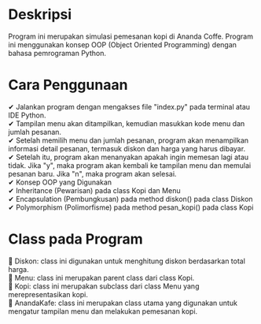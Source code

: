 # Deskripsi
Program ini merupakan simulasi pemesanan kopi di Ananda Coffe. Program ini menggunakan konsep OOP (Object Oriented Programming) dengan bahasa pemrograman Python.

# Cara Penggunaan
✔ Jalankan program dengan mengakses file "index.py" pada terminal atau IDE Python. <br>
✔ Tampilan menu akan ditampilkan, kemudian masukkan kode menu dan jumlah pesanan.<br>
✔ Setelah memilih menu dan jumlah pesanan, program akan menampilkan informasi detail pesanan, termasuk diskon dan harga yang harus dibayar.<br>
✔ Setelah itu, program akan menanyakan apakah ingin memesan lagi atau tidak. Jika "y", maka program akan kembali ke tampilan menu dan memulai pesanan baru. Jika "n", maka program akan selesai. <br>
✔ Konsep OOP yang Digunakan <br>
✔ Inheritance (Pewarisan) pada class Kopi dan Menu <br>
✔ Encapsulation (Pembungkusan) pada method diskon() pada class Diskon <br>
✔ Polymorphism (Polimorfisme) pada method pesan_kopi() pada class Kopi <br>
# Class pada Program
💠 Diskon: class ini digunakan untuk menghitung diskon berdasarkan total harga. <br>
💠 Menu: class ini merupakan parent class dari class Kopi. <br>
💠 Kopi: class ini merupakan subclass dari class Menu yang merepresentasikan kopi.<br>
💠 AnandaKafe: class ini merupakan class utama yang digunakan untuk mengatur tampilan menu dan melakukan pemesanan kopi. <br>

